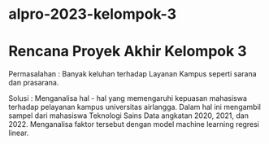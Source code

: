 # alpro-2023-kelompok-3

# Rencana Proyek Akhir Kelompok 3

Permasalahan : Banyak keluhan terhadap Layanan Kampus seperti sarana dan prasarana.

Solusi : Menganalisa hal - hal yang memengaruhi kepuasan mahasiswa terhadap pelayanan kampus universitas airlangga. Dalam hal ini mengambil sampel dari mahasiswa Teknologi Sains Data angkatan 2020, 2021, dan 2022. Menganalisa faktor tersebut dengan model machine learning regresi linear.
